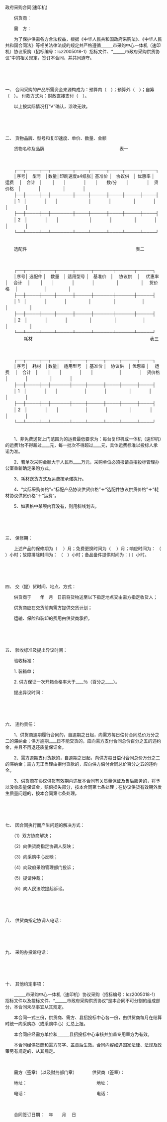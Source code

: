 



政府采购合同(速印机)



 

　　供货商：

　　需　方：　　

　　为了保护供需各方合法权益，根据《中华人民共和国政府采购法》、《中华人民共和国合同法》等相关法律法规的规定并严格遵循______市采购中心一体机（速印机）协议采购（招标编号：lcz2005018-1）招标文件、“______市政府采购供货协议”中的相关规定，签订本合同，并共同遵守。

　　

　　

一、
合同采购的产品所需资金来源构成为：预算内（　）；预算外（　）；自筹（　）。 付款方式为：财政直接支付（　）。

　　以上按实际情况打“√”确认，涂改无效。

　　

　　

二、
货物品牌、型号和复印速度、单价、数量、金额

　　货物名称及品牌　　　　　　　　　　　　　　　　　 表一

　　


　　┌──┬────┬──┬───────┬────┬─────┬────┬─────┬────┐
　　│序号│　型号　│数量│印刷速度a4纸张│ 基准价 │　协议供　│ 优惠率 │　 运费　 │　合计　│
　　│　　│　　　　│　　│　　数/分　　 │　　　　│　货价格　│　　　　│　　　　　│　　　　│
　　├──┼────┼──┼───────┼────┼─────┼────┼─────┼────┤
　　│ 1　│　　　　│　　│　　　　　　　│　　　　│　　　　　│　　　　│　　　　　│　　　　│
　　├──┼────┼──┼───────┼────┼─────┼────┼─────┼────┤
　　│ 2　│　　　　│　　│　　　　　　　│　　　　│　　　　　│　　　　│　　　　　│　　　　│
　　└──┴────┴──┴───────┴────┴─────┴────┴─────┴────┘
　　


　　选配件　　　　　　　　　　　　　　　　　　　　　　　　　表二

　　


　　┌──┬────┬────┬─────┬─────┬──────┬──────┬─────┐
　　│序号│ 选配件 │　数量　│ 适用型号 │　基准价　│　 协议供　 │　 优惠率　 │　 合计　 │
　　│　　│　　　　│　　　　│　　　　　│　　　　　│　 货价格　 │　　　　　　│　　　　　│
　　├──┼────┼────┼─────┼─────┼──────┼──────┼─────┤
　　│ 1　│　　　　│　　　　│　　　　　│　　　　　│　　　　　　│　　　　　　│　　　　　│
　　├──┼────┼────┼─────┼─────┼──────┼──────┼─────┤
　　│ 2　│　　　　│　　　　│　　　　　│　　　　　│　　　　　　│　　　　　　│　　　　　│
　　└──┴────┴────┴─────┴─────┴──────┴──────┴─────┘
　　
　　耗材　　　　　　　　　　　　　　　　　　　　　　　　　　　表三

　　


　　┌──┬────┬──┬──────┬────┬─────┬────┬─────┬────┐
　　│序号│　耗材　│数量│　适用型号　│ 基准价 │　协议供　│ 优惠率 │　 运费　 │　合计　│
　　│　　│　　　　│　　│　　　　　　│　　　　│　货价格　│　　　　│　　　　　│　　　　│
　　├──┼────┼──┼──────┼────┼─────┼────┼─────┼────┤
　　│ 1　│　　　　│　　│　　　　　　│　　　　│　　　　　│　　　　│　　　　　│　　　　│
　　├──┼────┼──┼──────┼────┼─────┼────┼─────┼────┤
　　│ 2　│　　　　│　　│　　　　　　│　　　　│　　　　　│　　　　│　　　　　│　　　　│
　　└──┴────┴──┴──────┴────┴─────┴────┴─────┴────┘
　　


　　1、非免费送货上门范围为的运费最低要求为：每台复印机或一体机（速印机）的运费1台不得超过____元，每一批次不得超过____元，具体运费标准以投标人承诺为准。

　　2、若单次采购金额大于人民币____万元，采购单位必须报请县招投标管理办公室重新确定采购方式。

　　3、耗材送货方式及运费按承诺执行。

　　4、“实际采购价格”=“标配产品协议供货价格”＋“选配件协议供货价格”＋“耗材协议供货价格”＋“运费”。

　　5、如表格中某项内容没有，则用斜线划去。

　　

　　

三、
保修期：

　　上述产品的保修期为（　 ）月；免费更换时间为（　 ）月；响应时间为： （　 ）小时；故障排除时间为： （　）小时；备品备件提供时间为：（ ）小时。

　　

　　

四、
交（提）货时间、地点、方式：

　　供货商于　　年　月　日前将货物送至以下指定地点交由需方指定收货人；

　　供货商应在交货前向需方提供交货计划；

　　运输、保险和装卸的费用由供货商承担。

　　

　　

五、
验收标准及提出异议时间：

　　验收标准：

　　1. 装箱单；

　　2. 供方保证一次开箱合格率大于____％（百分之____）。

　　提出异议时间：

　　

　　

六、
违约责任：

　　1、供货商逾期履行合同的，自逾期之日起，向需方每日偿付合同总价万分之二的滞纳金；供方逾期____日不能交货的，应向需方支付合同总价百分之五的违约金，并且不再退还质量保证金。

　　2、需方逾期支付货款的，自逾期之日起，向供方每日偿付合同总价万分之二的滞纳金；需方无正当理由拒付货款的，应向供方偿付合同总价百分之五的违约金。

　　3、供货商在协议供货有效期内违反本合同有关质量保证及售后服务的，将予以没收质量保证金，赔偿损失部分，按本合同第七条处理；在协议供货有效期外发生质量问题的，按本合同第七条处理。

　　

　　

七、
因合同执行而产生问题的解决方式：

　　（1）双方协商解决；

　　（2）向供货商指定协调人反映；

　　（3）向采购中心反映；

　　（4）向政府采购管理部门投诉；

　　（5）提请仲裁；

　　（6）向人民法院提起诉讼。

　　

　　

八、
供货商指定协调人电话：

　　

　　

九、
采购办投诉电话：

　　

　　

十、
其他约定事项：

　　______市采购中心一体机（速印机）协议采购（招标编号：lcz2005018-1）招标文件以及投标文件、“______市政府采购供货协议”是本合同不可分割的组成部分，本合同未尽事宜从其规定。

　　本合同一式三份，供货商、需方、县招投标中心各一份，由供货商每月在结算时统一向采购办（或采购中心）汇总上报。

　　本合同应经需方单位和______县招投标中心审核并加盖专用章方为有效。

　　本合同经供货商和需方签字、盖章后生效。合同内容如遇国家法律、法规及政策另有规定的，从其规定。　　

　　

　　需方（签章）（以及财务部门章）　　　　供货商（签章）：

　　地址：　　　　　　　　　　　　　　　　地址：

　　电话：　　　　　　　　　　　　　　　　电话：

　　


 　　合同签订日期：　年　　月　 日
 
　　



　　